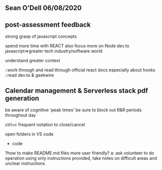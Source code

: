 ## Sean O'Dell 06/08/2020

## post-assessment feedback
strong grasp of javascript concepts

spend more time with REACT
also focus more on Node
dev.to javascript=>greater tech industry/software world

understand greater context

::work through and read through official react docs especially about hooks
::read dev.to & geekwire

## Calendar management & Serverless stack pdf generation

be aware of cognitive 'peak times'
be sure to block out R&R periods throughout day

ctrl+c frequent notation to close/cancel 

open folders in VS code
- code <path>

?how to make README.md files more user friendly?
a: ask volunteer to do operation using only instructions provided, take notes on difficult areas and unclear instructions